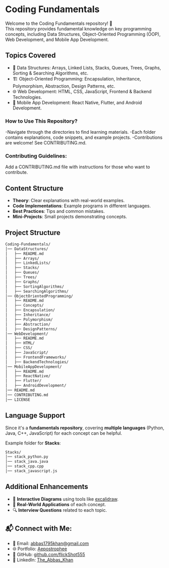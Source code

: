 # Coding Fundamentals

Welcome to the Coding Fundamentals repository! 🚀  
This repository provides fundamental knowledge on key programming concepts, including Data Structures, Object-Oriented Programming (OOP), Web Development, and Mobile App Development.

## Topics Covered

- 📌 Data Structures: Arrays, Linked Lists, Stacks, Queues, Trees, Graphs, Sorting & Searching Algorithms, etc.
- 🏗️ Object-Oriented Programming: Encapsulation, Inheritance, Polymorphism, Abstraction, Design Patterns, etc.
- 🌐 Web Development: HTML, CSS, JavaScript, Frontend & Backend Technologies.
- 📱 Mobile App Development: React Native, Flutter, and Android Development.

### How to Use This Repository?

-Navigate through the directories to find learning materials.
-Each folder contains explanations, code snippets, and example projects.
-Contributions are welcome! See CONTRIBUTING.md.

### Contributing Guidelines:

Add a CONTRIBUTING.md file with instructions for those who want to contribute.

## Content Structure

- **Theory**: Clear explanations with real-world examples.
- **Code Implementations**: Example programs in different languages.
- **Best Practices**: Tips and common mistakes.
- **Mini-Projects**: Small projects demonstrating concepts.

## Project Structure
```bash
Coding-Fundamentals/
│── DataStructures/
│   ├── README.md
│   ├── Arrays/
│   ├── LinkedLists/
│   ├── Stacks/
│   ├── Queues/
│   ├── Trees/
│   ├── Graphs/
│   ├── SortingAlgorithms/
│   ├── SearchingAlgorithms/
│── ObjectOrientedProgramming/
│   ├── README.md
│   ├── Concepts/
│   ├── Encapsulation/
│   ├── Inheritance/
│   ├── Polymorphism/
│   ├── Abstraction/
│   ├── DesignPatterns/
│── WebDevelopment/
│   ├── README.md
│   ├── HTML/
│   ├── CSS/
│   ├── JavaScript/
│   ├── FrontendFrameworks/
│   ├── BackendTechnologies/
│── MobileAppDevelopment/
│   ├── README.md
│   ├── ReactNative/
│   ├── Flutter/
│   ├── AndroidDevelopment/
│── README.md
│── CONTRIBUTING.md
│── LICENSE
```

## Language Support

Since it's a **fundamentals repository**, covering **multiple languages** (Python, Java, C++, JavaScript) for each concept can be helpful.

Example folder for **Stacks**:
```bash
Stacks/ 
│── stack_python.py 
│── stack_java.java 
│── stack_cpp.cpp 
│── stack_javascript.js
```

## Additional Enhancements
- 📌 **Interactive Diagrams** using tools like [excalidraw](https://excalidraw.com/).
- 🎯 **Real-World Applications** of each concept.
- 🔍 **Interview Questions** related to each topic.

## 📬 Connect with Me:
- 📧 Email: [abbas1795khan@gmail.com](mailto:abbas1795khan@gmail.com)
- 🌐 Portfolio: [Aepostrophee](https://aepostrophee.kesug.com)
- 🐙 GitHub: [github.com/flickShot555](https://github.com/flickShot555/)
- 🔗 LinkedIn: [The_Abbas_Khan](https://www.linkedin.com/in/the-abbas-khan)